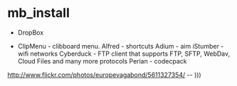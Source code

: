 mb_install
==========



- DropBox

- ClipMenu - clibboard menu.
Alfred - shortcuts
Adium - aim
iStumber - wifi networks
Cyberduck - FTP client that supports FTP, SFTP, WebDav, Cloud Files and many more protocols
Perian - codecpack



http://www.flickr.com/photos/europevagabond/5611327354/ -- )))
